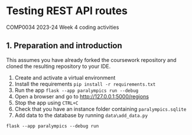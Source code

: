 # Testing REST API routes

COMP0034 2023-24 Week 4 coding activities

## 1. Preparation and introduction

This assumes you have already forked the coursework repository and cloned the resulting repository to your IDE.

1. Create and activate a virtual environment
2. Install the requirements `pip install -r requirements.txt`
3. Run the app `flask --app paralympics run --debug`
4. Open a browser and go to http://127.0.0.1:5000/regions
5. Stop the app using `CTRL+C`
6. Check that you have an instance folder containing `paralympics.sqlite`
7. Add data to the database by running `data\add_data.py`


`flask --app paralympics --debug run`